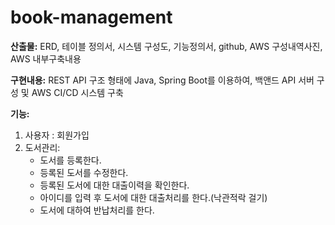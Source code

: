 # book-management

**산출물:** ERD, 테이블 정의서, 시스템 구성도, 기능정의서, github, AWS 구성내역사진, AWS 내부구축내용    

**구현내용:** REST API 구조 형태에 Java, Spring Boot를 이용하여, 백앤드 API 서버 구성 및 AWS CI/CD 시스템 구축    

**기능:**
1) 사용자 : 회원가입
2) 도서관리:
   - 도서를 등록한다.
   - 등록된 도서를 수정한다.
   - 등록된 도서에 대한 대출이력을 확인한다.
   - 아이디를 입력 후 도서에 대한 대출처리를 한다.(낙관적락 걸기)
   - 도서에 대하여 반납처리를 한다.
